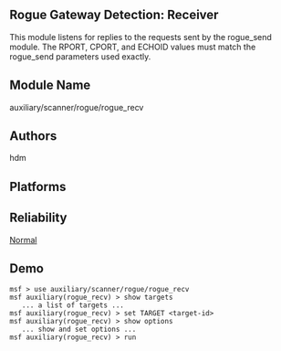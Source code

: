 ## Rogue Gateway Detection: Receiver

This module listens for replies to the requests sent by the 
rogue_send module. The RPORT, CPORT, and ECHOID values must 
match the rogue_send parameters used exactly.


## Module Name
auxiliary/scanner/rogue/rogue_recv

## Authors
hdm





## Platforms


## Reliability
[Normal](https://github.com/rapid7/metasploit-framework/wiki/Exploit-Ranking)

## Demo

```
msf > use auxiliary/scanner/rogue/rogue_recv
msf auxiliary(rogue_recv) > show targets
   ... a list of targets ...
msf auxiliary(rogue_recv) > set TARGET <target-id>
msf auxiliary(rogue_recv) > show options
   ... show and set options ...
msf auxiliary(rogue_recv) > run
```
    
    